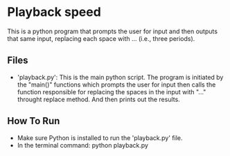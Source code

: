 # Playback speed
This is a python program that prompts the user for input and then outputs that same input, replacing each space with ... (i.e., three periods).

## Files
- 'playback.py': This is the main python script.
  The program is initiated by the "main()" functions which prompts the user for input then calls the function responsible for replacing the spaces in the input with "..." throught replace method. And then prints out the results.

## How To Run
- Make sure Python is installed to run the 'playback.py' file.
- In the terminal command: python playback.py
